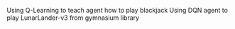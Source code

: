 Using Q-Learning to teach agent how to play blackjack
Using DQN agent to play LunarLander-v3 from gymnasium library
